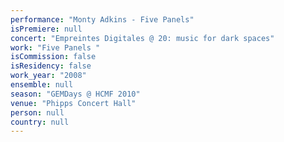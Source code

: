 ```yaml
---
performance: "Monty Adkins - Five Panels"
isPremiere: null
concert: "Empreintes Digitales @ 20: music for dark spaces"
work: "Five Panels "
isCommission: false
isResidency: false
work_year: "2008"
ensemble: null
season: "GEMDays @ HCMF 2010"
venue: "Phipps Concert Hall"
person: null
country: null
---
```


